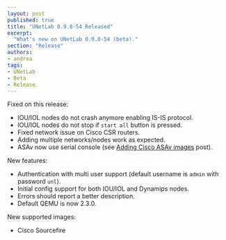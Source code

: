 ```yaml
---
layout: post
published: true
title: "UNetLab 0.9.0-54 Released"
excerpt:
  "What's new on UNetLab 0.9.0-54 (beta)."
section: "Release"
authors:
- andrea
tags:
- UNetLab
- Beta
- Release
---
```

Fixed on this release:

* IOU/IOL nodes do not crash anymore enabling IS-IS protocol.
* IOU/IOL nodes do not stop if `start all` button is pressed.
* Fixed network issue on Cisco CSR routers.
* Adding multiple networks/nodes work as expected.
* ASAv now use serial console (see [Adding Cisco ASAv images](/2015/06/adding-cisco-asav-images/ "Adding Cisco ASAv images") post).

New features:

* Authentication with multi user support (default username is `admin` with password `unl`).
* Initial config support for both IOU/IOL and Dynamips nodes.
* Errors should report a better description. 
* Default QEMU is now 2.3.0.

New supported images:

* Cisco Sourcefire

